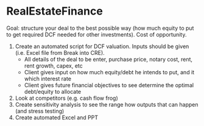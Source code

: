 # RealEstateFinance

Goal: structure your deal to the best possible way (how much equity to put to get required DCF needed for other investments). Cost of opportunity.

1. Create an automated script for DCF valuation. Inputs should be given (i.e. Excel file from Break into CRE).
   - All details of the deal to be enter, purchase price, notary cost, rent, rent growth, capex, etc
   - Client gives input on how much equity/debt he intends to put, and it which interest rate
   - Client gives future financial objectives to see determine the optimal debt/equity to allocate 
2. Look at competitors (e.g. cash flow frog)
3. Create sensitivity analysis to see the range how outputs that can happen (and stress testing)
4. Create automated Excel and PPT

